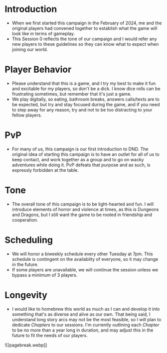 # Introduction
- When we first started this campaign in the February of 2024, me and the original players had convened together to establish what the game will look like in terms of gameplay.
- This Session 0 reflects the tone of our campaign and I would refer any new players to these guidelines so they can know what to expect when joining our world.
# Player Behavior
- Please understand that this is a game, and I try my best to make it fun and excitable for my players, so don't be a dick. I know dice rolls can be frustrating sometimes, but remember that it's just a game.
- We play digitally, so eating, bathroom breaks, answers calls/texts are to be expected, but try and stay focused during the game, and if you need to step away for any reason, try and not to be too distracting to your fellow players.
# PvP
- For many of us, this campaign is our first introduction to DND. The original idea of starting this campaign is to have an outlet for all of us to keep contact, and work together as a group and to go on wacky adventures while doing it. PvP defeats that purpose and as such, is expressly forbidden at the table.
# Tone
- The overall tone of this campaign is to be light-hearted and fun. I will introduce elements of horror and violence at times, as this is Dungeons and Dragons, but I still want the game to be rooted in friendship and cooperation.
# Scheduling
- We will honor a biweekly schedule every other Tuesday at 7pm. This schedule is contingent on the availabilty of everyone, so it may change in the future.
- If some players are unavailable, we will continue the session unless we bypass a minimum of 3 players.
# Longevity
- I would like to homebrew this world as much as I can and develop it into something that's as diverse and alive as our own. That being said, I understand long story arcs may not be the most feasible, so I will plan to dedicate *Chapters* to our sessions. I'm currently outlining each *Chapter* to be no more than a year long in duration, and may adjust this in the future to fit the needs of our players. 

![[pagebreak.webp]]